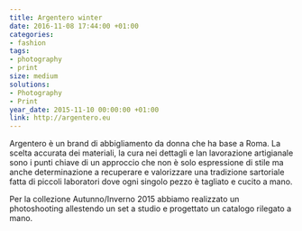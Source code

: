 ```yaml
---
title: Argentero winter
date: 2016-11-08 17:44:00 +01:00
categories:
- fashion
tags:
- photography
- print
size: medium
solutions:
- Photography
- Print
year_date: 2015-11-10 00:00:00 +01:00
link: http://argentero.eu
---
```


Argentero è un brand di abbigliamento da donna che ha base a Roma.
La scelta accurata dei materiali, la cura nei dettagli e lan lavorazione artigianale sono i punti chiave di un approccio che non è solo espressione di stile ma anche determinazione a recuperare e valorizzare una tradizione sartoriale fatta di piccoli laboratori dove ogni singolo pezzo è tagliato e cucito a mano.

Per la collezione Autunno/Inverno 2015 abbiamo realizzato un photoshooting allestendo un set a studio e progettato un catalogo rilegato a mano.
